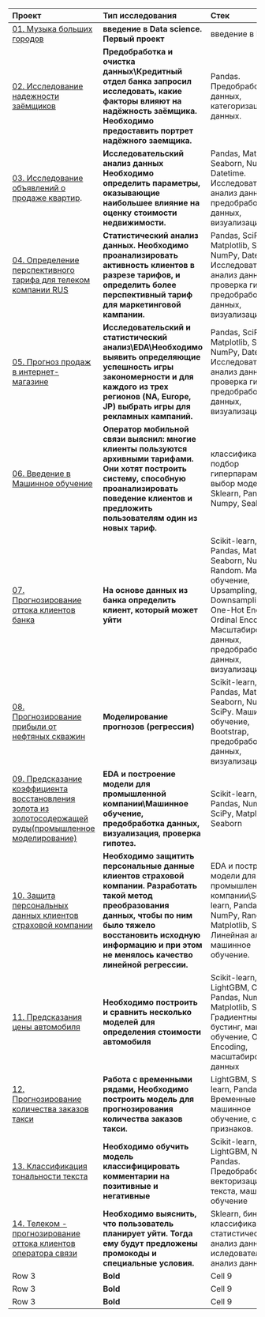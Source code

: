 | Проект  | Тип исследования | Стек |
|:------------- |:---------------|:-------------|
| [01. Музыка больших городов](https://github.com/Suntinel/projects_1/tree/c2b056d76fee2bffd960d3721af58396699b3ca4/music_of_cities)         | **введение в Data science. Первый проект**        | введение в EDA      |
| [02. Исследование надежности заёмщиков](https://github.com/Suntinel/projects_1/tree/23bb77c162f212f6a266fa15de92fdbc984b6f95/borrowers)         | **Предобработка и очистка данных\Кредитный отдел банка запросил исследовать, какие факторы влияют на надёжность заёмщика. Необходимо предоставить портрет надёжного заемщика.**        | Pandas. Предобработка данных, категоризация данных.        |
| [03. Исследование объявлений о продаже квартир](https://github.com/Suntinel/projects_1/tree/ab40ed521fc95fa2e0b3e5b2265da42fd7078e95/real_state_eda).       | **Исследовательский анализ данных Необходимо определить параметры, оказывающие наибольшее влияние на оценку стоимости недвижимости.**       | Pandas, Matplotlib, Seaborn, NumPy, Datetime. Исследовательский анализ данных, предобработка данных, визуализация.        |
| [04. Определение перспективного тарифа для телеком компании RUS](https://github.com/Suntinel/projects_1/tree/85f94fc01f680cfb5110449e35369f0d1558f1c1/statistical_data_analysis )          | **Статистический анализ данных. Необходимо проанализировать активность клиентов в разрезе тарифов, и определить более перспективный тариф для маркетинговой кампании.**       | Pandas, SciPy, Matplotlib, Seaborn, NumPy, Datetime. Исследовательский анализ данных, проверка гипотез, предобработка данных, визуализация.        |
| [05. Прогноз продаж в интернет-магазине](https://github.com/Suntinel/projects_1/tree/1b05138922b47772d82d35180dab600af6eb58da/eda_games)       | **Исследовательский и статистический анализ\EDA\Необходимо выявить определяющие успешность игры закономерности и для каждого из трех регионов (NA, Europe, JP) выбрать игры для рекламных кампаний.**       | Pandas, SciPy, Matplotlib, Seaborn, NumPy, Datetime. Исследовательский анализ данных, проверка гипотез, предобработка данных, визуализация.        |
| [06. Введение в Машинное обучение](https://github.com/Suntinel/projects_1/tree/3fc495986a83745840287719435e7ebae3899f48/tariff_recommendation)        | **Оператор мобильной связи выяснил: многие клиенты пользуются архивными тарифами. Они хотят построить систему, способную проанализировать поведение клиентов и предложить пользователям один из новых тариф.**       |классификация, подбор гиперпараметров, выбор модели МО, Sklearn, Pandas, Numpy, Seaborn        |
| [07. Прогнозирование оттока клиентов банка](https://github.com/Suntinel/projects_1/tree/5c18f50f17ee8393bf24fa8c4a5c198609336fea/churn)        | **На основе данных из банка определить клиент, который может уйти**       | Scikit-learn, Pandas, Matplotlib, Seaborn, NumPy, Random. Машинное обучение, Upsampling, Downsampling, One-Hot Encoding, Ordinal Encoding, Масштабирование данных, предобработка данных, визуализация.        |
| [08. Прогнозирование прибыли от нефтяных скважин](https://github.com/Suntinel/projects_1/tree/9df057f2c663e8defa86ce0bfcd60fce47449663/geo_data)         | **Моделирование прогнозов (регрессия)**       | Scikit-learn, Pandas, Matplotlib, Seaborn, NumPy, SciPy. Машинное обучение, Bootstrap, предобработка данных, визуализация.        |
| [09. Предсказание коэффициента восстановления золота из золотосодержащей руды(промышленное моделирование)](https://github.com/Suntinel/projects_1/tree/f81c771b1227946a0c936a172aa28092c8e53709/pred_gold)      | **EDA и построение модели для промышленной компании\Машинное обучение, предобработка данных, визуализация, проверка гипотез.**       | Scikit-learn, Pandas, NumPy, SciPy, Matplotlib, Seaborn        |
| [10. Защита персональных данных клиентов страховой компании](https://github.com/Suntinel/projects_1/tree/8556cd831324799226051791083219b6ef3faf0a/data_protection)      | **Необходимо защитить персональные данные клиентов страховой компании. Разработать такой метод преобразования данных, чтобы по ним было тяжело восстановить исходную информацию и при этом не менялось качество линейной регрессии.**       | EDA и построение модели для промышленной компании\Scikit-learn, Pandas, NumPy, Random, Matplotlib, Seaborn. Линейная алгебра, машинное обучение.       |
| [11. Предсказания цены автомобиля](https://github.com/Suntinel/projects_1/tree/5c5e0e96cc4034d5f475d46631f3bc47b12feb95/autos)       | **Необходимо построить и сравнить несколько моделей для определения стоимости автомобиля**       | Scikit-learn, LightGBM, Catboost, Pandas, NumPy, Matplotlib, Seaborn. Градиентный бустинг, машинное обучение, Ordinal Encoding, масштабирование данных        |
| [12. Прогнозирование количества заказов такси](https://github.com/Suntinel/projects_1/tree/075c0a949a6288311e1433aded34fd44cd77db49/time_series_taxi)         | **Работа с временными рядами, Необходимо построить модель для прогнозирования количества заказов такси.**       | LightGBM, Scikit-learn, Pandas, Временные ряды, машинное обучение, создание признаков.        |
| [13. Классификация тональности текста](https://github.com/Suntinel/projects_1/tree/ec899bd4f10c2efb72efd20ab91dfc16e6507efd/toxic_comments)         | **Необходимо обучить модель классифицировать комментарии на позитивные и негативные**       |  Scikit-learn, LightGBM, NLTK, re, Pandas. Предобработка и векторизация текста, машинное обучение        |
| [14. Телеком - прогнозирование оттока клиентов оператора связи](https://github.com/Suntinel/projects_1/tree/fc3891c0008750e78a98db12c3556768ff5a6c53/churn_telecom)      | **Необходимо выяснить, что пользователь планирует уйти. Тогда ему будут предложены промокоды и специальные условия.**       | Sklearn, бинарная классификация, статистический анализ данных и иследовательский анализ данных.        |
| Row 3         | **Bold**       | Cell 9        |
| Row 3         | **Bold**       | Cell 9        |
| Row 3         | **Bold**       | Cell 9        |
